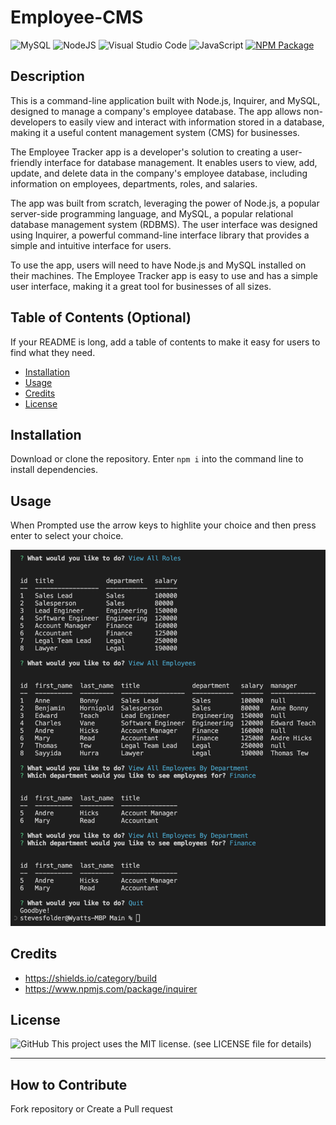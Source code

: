 # Employee-CMS

![MySQL](https://img.shields.io/badge/mysql-%2300f.svg?style=for-the-badge&logo=mysql&logoColor=white)
![NodeJS](https://img.shields.io/badge/node.js-6DA55F?style=for-the-badge&logo=node.js&logoColor=white)
![Visual Studio Code](https://img.shields.io/badge/Visual%20Studio%20Code-0078d7.svg?style=for-the-badge&logo=visual-studio-code&logoColor=white)
![JavaScript](https://img.shields.io/badge/javascript-%23323330.svg?style=for-the-badge&logo=javascript&logoColor=%23F7DF1E)
[![NPM Package](https://img.shields.io/badge/Uses-Inquirer%3A%208.2.4-yellow)](https://github.com/wyamet/Employee-CMS)

## Description

This is a command-line application built with Node.js, Inquirer, and MySQL, designed to manage a company's employee database. The app allows non-developers to easily view and interact with information stored in a database, making it a useful content management system (CMS) for businesses.

The Employee Tracker app is a developer's solution to creating a user-friendly interface for database management. It enables users to view, add, update, and delete data in the company's employee database, including information on employees, departments, roles, and salaries.

The app was built from scratch, leveraging the power of Node.js, a popular server-side programming language, and MySQL, a popular relational database management system (RDBMS). The user interface was designed using Inquirer, a powerful command-line interface library that provides a simple and intuitive interface for users.

To use the app, users will need to have Node.js and MySQL installed on their machines. The Employee Tracker app is easy to use and has a simple user interface, making it a great tool for businesses of all sizes.

## Table of Contents (Optional)

If your README is long, add a table of contents to make it easy for users to find what they need.

- [Installation](#installation)
- [Usage](#usage)
- [Credits](#credits)
- [License](#license)

## Installation

Download or clone the repository. Enter `npm i` into the command line to install dependencies.

## Usage

When Prompted use the arrow keys to highlite your choice and then press enter to select your choice.

![screenshot](./Main/assets/photos/CMS.jpeg)

## Credits

- https://shields.io/category/build
- https://www.npmjs.com/package/inquirer

## License

![GitHub](https://img.shields.io/github/license/wyamet/Employee-CMS?logo=GitHub)
This project uses the MIT license.
(see LICENSE file for details)

---

## How to Contribute

Fork repository or Create a Pull request
